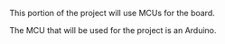 This portion of the project will use MCUs for the board.

The MCU that will be used for the project is an Arduino.
